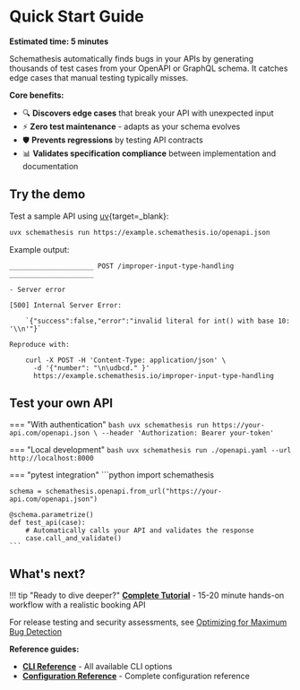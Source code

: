 # Quick Start Guide

**Estimated time: 5 minutes**

Schemathesis automatically finds bugs in your APIs by generating thousands of test cases from your OpenAPI or GraphQL schema. It catches edge cases that manual testing typically misses.

**Core benefits:**

- 🔍 **Discovers edge cases** that break your API with unexpected input
- ⚡ **Zero test maintenance** - adapts as your schema evolves  
- 🛡️ **Prevents regressions** by testing API contracts
- 📊 **Validates specification compliance** between implementation and documentation

## Try the demo

Test a sample API using [uv](https://docs.astral.sh/uv/){target=_blank}:

```bash
uvx schemathesis run https://example.schemathesis.io/openapi.json
```

Example output:

```
_____________________ POST /improper-input-type-handling _____________________

- Server error

[500] Internal Server Error:

    `{"success":false,"error":"invalid literal for int() with base 10: '\\n'"}`

Reproduce with:

    curl -X POST -H 'Content-Type: application/json' \
      -d '{"number": "\n\udbcd." }' 
      https://example.schemathesis.io/improper-input-type-handling
```

## Test your own API

=== "With authentication"
    ```bash
    uvx schemathesis run https://your-api.com/openapi.json \
      --header 'Authorization: Bearer your-token'
    ```

=== "Local development"
    ```bash
    uvx schemathesis run ./openapi.yaml --url http://localhost:8000
    ```

=== "pytest integration"
    ```python
    import schemathesis
    
    schema = schemathesis.openapi.from_url("https://your-api.com/openapi.json")
    
    @schema.parametrize()
    def test_api(case):
        # Automatically calls your API and validates the response
        case.call_and_validate()
    ```

## What's next?

!!! tip "Ready to dive deeper?"
    **[Complete Tutorial](tutorials/cli.md)** - 15-20 minute hands-on workflow with a realistic booking API

For release testing and security assessments, see [Optimizing for Maximum Bug Detection](guides/config-optimization.md)

**Reference guides:**

- **[CLI Reference](reference/cli.md)** - All available CLI options
- **[Configuration Reference](reference/configuration.md)** - Complete configuration reference
